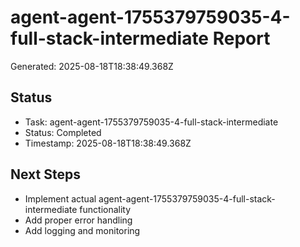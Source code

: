 # agent-agent-1755379759035-4-full-stack-intermediate Report

Generated: 2025-08-18T18:38:49.368Z

## Status
- Task: agent-agent-1755379759035-4-full-stack-intermediate
- Status: Completed
- Timestamp: 2025-08-18T18:38:49.368Z

## Next Steps
- Implement actual agent-agent-1755379759035-4-full-stack-intermediate functionality
- Add proper error handling
- Add logging and monitoring
